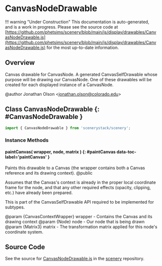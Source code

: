 # CanvasNodeDrawable

!!! warning "Under Construction"
    This documentation is auto-generated, and is a work in progress. Please see the source code at
    [https://github.com/phetsims/scenery/blob/main/js/display/drawables/CanvasNodeDrawable.js](https://github.com/phetsims/scenery/blob/main/js/display/drawables/CanvasNodeDrawable.js) for the most up-to-date information.

## Overview

Canvas drawable for CanvasNode. A generated CanvasSelfDrawable whose purpose will be drawing our CanvasNode.
One of these drawables will be created for each displayed instance of a CanvasNode.

@author Jonathan Olson &lt;jonathan.olson@colorado.edu&gt;

## Class CanvasNodeDrawable {: #CanvasNodeDrawable }


```js
import { CanvasNodeDrawable } from 'scenerystack/scenery';
```
### Instance Methods

#### paintCanvas( wrapper, node, matrix ) {: #paintCanvas data-toc-label='paintCanvas' }

Paints this drawable to a Canvas (the wrapper contains both a Canvas reference and its drawing context).
@public

Assumes that the Canvas's context is already in the proper local coordinate frame for the node, and that any
other required effects (opacity, clipping, etc.) have already been prepared.

This is part of the CanvasSelfDrawable API required to be implemented for subtypes.

@param {CanvasContextWrapper} wrapper - Contains the Canvas and its drawing context
@param {Node} node - Our node that is being drawn
@param {Matrix3} matrix - The transformation matrix applied for this node's coordinate system.



## Source Code

See the source for [CanvasNodeDrawable.js](https://github.com/phetsims/scenery/blob/main/js/display/drawables/CanvasNodeDrawable.js) in the [scenery](https://github.com/phetsims/scenery) repository.
